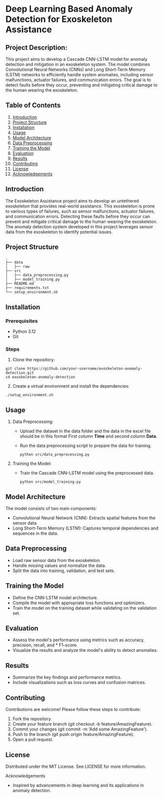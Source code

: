 # Deep Learning Based Anomaly Detection for Exoskeleton Assistance

## Project Description:
This project aims to develop a Cascade CNN-LSTM model for anomaly detection and mitigation in an exoskeleton system. The model combines Convolutional Neural Networks (CNNs) and Long Short-Term Memory (LSTM) networks to efficiently handle system anomalies, including sensor malfunctions, actuator failures, and communication errors. The goal is to detect faults before they occur, preventing and mitigating critical damage to the human wearing the exoskeleton.

## Table of Contents
1. [Introduction](#introduction)
2. [Project Structure](#project-structure)
3. [Installation](#installation)
4. [Usage](#usage)
5. [Model Architecture](#model-architecture)
6. [Data Preprocessing](#data-preprocessing)
7. [Training the Model](#training-the-model)
8. [Evaluation](#evaluation)
9. [Results](#results)
10. [Contributing](#contributing)
11. [License](#license)
12. [Acknowledgements](#acknowledgements)

## Introduction
The Exoskeleton Assistance project aims to develop an untethered exoskeleton that provides real-world assistance. This exoskeleton is prone to various types of failures, such as sensor malfunctions, actuator failures, and communication errors. Detecting these faults before they occur can prevent and mitigate critical damage to the human wearing the exoskeleton. The anomaly detection system developed in this project leverages sensor data from the exoskeleton to identify potential issues.

## Project Structure
```
.
├── data
│   ├── raw
├── src
│   ├── data_preprocessing.py
│   ├── model_training.py
├── README.md
├── requirements.txt
└── setup_environment.sh

```

## Installation
### Prerequisites
*   Python 3.12
*   Git

### Steps
1.  Clone the repository:
```
git clone https://github.com/your-username/exoskeleton-anomaly-detection.git
cd exoskeleton-anomaly-detection
```

2. Create a virtual environment and install the dependencies:

```
./setup_environment.sh
```

## Usage
1.  Data Preprocessing:
    *   Upload the dataset in the data folder and the data in the excel file should be in this format First column **Time** and second column **Data**. 
    *   Run the data preprocessing script to prepare the data for training.

            python src/data_preprocessing.py
            
2.  Training the Model:
    *   Train the Cascade CNN-LSTM model using the preprocessed data.

            python src/model_training.py


## Model Architecture
The model consists of two main components:
*   Convolutional Neural Network (CNN): Extracts spatial features from the sensor data.
*   Long Short-Term Memory (LSTM): Captures temporal dependencies and sequences in the data.

##  Data Preprocessing
*   Load raw sensor data from the exoskeleton.
*   Handle missing values and normalize the data.
*   Split the data into training, validation, and test sets.

##  Training the Model
*   Define the CNN-LSTM model architecture.
*   Compile the model with appropriate loss functions and optimizers.
*   Train the model on the training dataset while validating on the validation set.

##  Evaluation
*   Assess the model's performance using metrics such as accuracy, precision, recall, and * F1-score.
*   Visualize the results and analyze the model's ability to detect anomalies.

##  Results
*   Summarize the key findings and performance metrics.
*   Include visualizations such as loss curves and confusion matrices.

##  Contributing
Contributions are welcome! Please follow these steps to contribute:

1.  Fork the repository.
2.  Create your feature branch (git checkout -b feature/AmazingFeature).
3.  Commit your changes (git commit -m 'Add some AmazingFeature').
4.  Push to the branch (git push origin feature/AmazingFeature).
5.   Open a pull request.

##  License
Distributed under the MIT License. See LICENSE for more information.

Acknowledgements
*   Inspired by advancements in deep learning and its applications in anomaly detection.